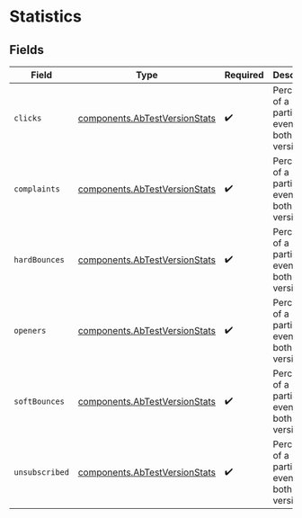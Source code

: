 # Statistics


## Fields

| Field                                                                      | Type                                                                       | Required                                                                   | Description                                                                |
| -------------------------------------------------------------------------- | -------------------------------------------------------------------------- | -------------------------------------------------------------------------- | -------------------------------------------------------------------------- |
| `clicks`                                                                   | [components.AbTestVersionStats](../../models/shared/abtestversionstats.md) | :heavy_check_mark:                                                         | Percentage of a particular event for both versions                         |
| `complaints`                                                               | [components.AbTestVersionStats](../../models/shared/abtestversionstats.md) | :heavy_check_mark:                                                         | Percentage of a particular event for both versions                         |
| `hardBounces`                                                              | [components.AbTestVersionStats](../../models/shared/abtestversionstats.md) | :heavy_check_mark:                                                         | Percentage of a particular event for both versions                         |
| `openers`                                                                  | [components.AbTestVersionStats](../../models/shared/abtestversionstats.md) | :heavy_check_mark:                                                         | Percentage of a particular event for both versions                         |
| `softBounces`                                                              | [components.AbTestVersionStats](../../models/shared/abtestversionstats.md) | :heavy_check_mark:                                                         | Percentage of a particular event for both versions                         |
| `unsubscribed`                                                             | [components.AbTestVersionStats](../../models/shared/abtestversionstats.md) | :heavy_check_mark:                                                         | Percentage of a particular event for both versions                         |